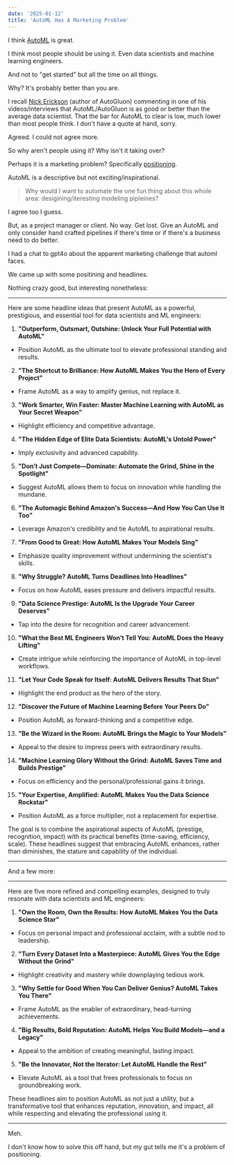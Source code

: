 ```yaml
---
date: '2025-01-12'
title: 'AutoML Has A Marketing Problem'
---
```


I think [AutoML](https://en.wikipedia.org/wiki/Automated_machine_learning) is great.

I think most people should be using it. Even data scientists and machine learning engineers.

And not to "get started" but all the time on all things.

Why? It's probably better than you are.

I recall [Nick Erickson](https://x.com/innixma) (author of AutoGluon) commenting in one of his videos/interviews that AutoML/AutoGluon is as good or better than the average data scientist. That the bar for AutoML to clear is low, much lower than most people think. I don't have a quote at hand, sorry.

Agreed. I could not agree more.

So why aren't people using it? Why isn't it taking over?

Perhaps it is a marketing problem? Specifically [positioning](https://en.wikipedia.org/wiki/Positioning_(marketing)).

AutoML is a descriptive but not exciting/inspirational.

> Why would I want to automate the one fun thing about this whole area: desigining/iteresting modeling pipleines?

I agree too I guess.

But, as a project manager or client. No way. Get lost. Give an AutoML and only consider hand crafted pipelines if there's time or if there's a business need to do better.

I had a chat to gpt4o about the apparent marketing challenge that automl faces.

We came up with some positining and headlines.

Nothing crazy good, but interesting nonetheless:

---
Here are some headline ideas that present AutoML as a powerful, prestigious, and essential tool for data scientists and ML engineers:

1. **"Outperform, Outsmart, Outshine: Unlock Your Full Potential with AutoML"**
- Position AutoML as the ultimate tool to elevate professional standing and results.

2. **"The Shortcut to Brilliance: How AutoML Makes You the Hero of Every Project"**
- Frame AutoML as a way to amplify genius, not replace it.

3. **"Work Smarter, Win Faster: Master Machine Learning with AutoML as Your Secret Weapon"**
- Highlight efficiency and competitive advantage.

4. **"The Hidden Edge of Elite Data Scientists: AutoML's Untold Power"**
- Imply exclusivity and advanced capability.

5. **"Don’t Just Compete—Dominate: Automate the Grind, Shine in the Spotlight"**
- Suggest AutoML allows them to focus on innovation while handling the mundane.

6. **"The Automagic Behind Amazon's Success—And How You Can Use It Too"**
- Leverage Amazon's credibility and tie AutoML to aspirational results.

7. **"From Good to Great: How AutoML Makes Your Models Sing"**
- Emphasize quality improvement without undermining the scientist's skills.

8. **"Why Struggle? AutoML Turns Deadlines Into Headlines"**
- Focus on how AutoML eases pressure and delivers impactful results.

9. **"Data Science Prestige: AutoML Is the Upgrade Your Career Deserves"**
- Tap into the desire for recognition and career advancement.

10. **"What the Best ML Engineers Won’t Tell You: AutoML Does the Heavy Lifting"**
- Create intrigue while reinforcing the importance of AutoML in top-level workflows.

11. **"Let Your Code Speak for Itself: AutoML Delivers Results That Stun"**
- Highlight the end product as the hero of the story.

12. **"Discover the Future of Machine Learning Before Your Peers Do"**
- Position AutoML as forward-thinking and a competitive edge.

13. **"Be the Wizard in the Room: AutoML Brings the Magic to Your Models"**
- Appeal to the desire to impress peers with extraordinary results.

14. **"Machine Learning Glory Without the Grind: AutoML Saves Time and Builds Prestige"**
- Focus on efficiency and the personal/professional gains it brings.

15. **"Your Expertise, Amplified: AutoML Makes You the Data Science Rockstar"**
- Position AutoML as a force multiplier, not a replacement for expertise.

The goal is to combine the aspirational aspects of AutoML (prestige, recognition, impact) with its practical benefits (time-saving, efficiency, scale). These headlines suggest that embracing AutoML enhances, rather than diminishes, the stature and capability of the individual.

---

And a few more:

---
Here are five more refined and compelling examples, designed to truly resonate with data scientists and ML engineers:

1. **"Own the Room, Own the Results: How AutoML Makes You the Data Science Star"**
- Focus on personal impact and professional acclaim, with a subtle nod to leadership.

2. **"Turn Every Dataset Into a Masterpiece: AutoML Gives You the Edge Without the Grind"**
- Highlight creativity and mastery while downplaying tedious work.

3. **"Why Settle for Good When You Can Deliver Genius? AutoML Takes You There"**
- Frame AutoML as the enabler of extraordinary, head-turning achievements.

4. **"Big Results, Bold Reputation: AutoML Helps You Build Models—and a Legacy"**
- Appeal to the ambition of creating meaningful, lasting impact.

5. **"Be the Innovator, Not the Iterator: Let AutoML Handle the Rest"**
- Elevate AutoML as a tool that frees professionals to focus on groundbreaking work.

These headlines aim to position AutoML as not just a utility, but a transformative tool that enhances reputation, innovation, and impact, all while respecting and elevating the professional using it.

---

Meh.

I don't know how to solve this off hand, but my gut tells me it's a problem of positioning.
